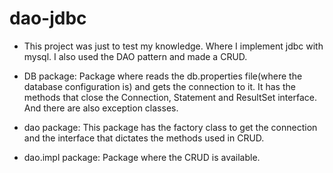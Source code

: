 # dao-jdbc

- This project was just to test my knowledge. Where I implement jdbc with mysql. I also used the DAO pattern and made a CRUD.

- DB package: Package where reads the db.properties file(where the database configuration is) and gets the connection to it. It has the methods that close the Connection, Statement and ResultSet interface. And there are also exception classes.

- dao package: This package has the factory class to get the connection and the interface that dictates the methods used in CRUD. 

- dao.impl package: Package where the CRUD is available.
